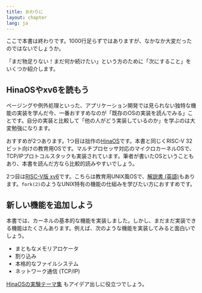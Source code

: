 ```yaml
---
title: おわりに
layout: chapter
lang: ja
---
```


ここで本書は終わりです。1000行足らずではありますが、なかなか大変だったのではないでしょうか。

「まだ物足りない！まだ何か続けたい」という方のために「次にすること」をいくつか紹介します。

## HinaOSやxv6を読もう

ページングや例外処理といった、アプリケーション開発では見られない独特な機能の実装を学んだ今、一番おすすめなのが「既存のOSの実装を読んでみる」ことです。自分の実装と比較して「他の人がどう実装しているのか」を学ぶのは大変勉強になります。

おすすめが2つあります。1つ目は拙作の[HinaOS](https://github.com/nuta/microkernel-book)です。本書と同じくRISC-V 32ビット向けの教育用OSです。マルチプロセッサ対応のマイクロカーネルOSで、TCP/IPプロトコルスタックも実装されています。筆者が書いたOSということもあり、本書を読んだ方なら比較的読みやすいでしょう。

2つ目は[RISC-V版 xv6](https://github.com/mit-pdos/xv6-riscv)です。こちらは教育用UNIX風OSで、[解説書 (英語)](https://pdos.csail.mit.edu/6.828/2022/)もあります。`fork(2)`のようなUNIX特有の機能の仕組みを学びたい方におすすめです。

## 新しい機能を追加しよう

本書では、カーネルの基本的な機能を実装しました。しかし、まだまだ実装できる機能はたくさんあります。例えば、次のような機能を実装してみると面白いでしょう。

- まともなメモリアロケータ
- 割り込み
- 本格的なファイルシステム
- ネットワーク通信 (TCP/IP)

[HinaOSの実験テーマ集](https://github.com/nuta/microkernel-book/blob/main/IDEAS.md) もアイデア出しに役立つでしょう。
